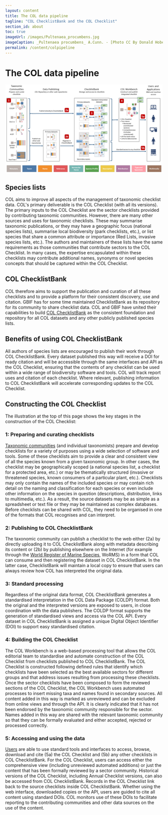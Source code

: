 ```yaml
---
layout: content
title: The COL data pipeline
tagline: "COL ChecklistBank and the COL Checklist"
section_id: about
toc: true
imageUrl: /images/Pultenaea_procumbens.jpg    
imageCaption: _Pultenaea procumbens_ A.Cunn. - [Photo CC By Donald Hobern](https://www.flickr.com/photos/dhobern/5073041283)
permalink: /content/colpipeline
---
```

# The COL data pipeline

![COL data pipeline](/images/col_pipeline.png "COL data pipeline")

## Species lists
COL aims to improve all aspects of the management of taxonomic checklist data. COL's primary deliverable is the COL Checklist (with all its versions). The primary inputs to the COL Checklist are the sector checklists provided by contributing taxonomic communities. However, there are many other sources and uses for taxonomic checklists. These may summarise taxonomic publications, or they may have a geographic focus (national species lists), summarise local biodiversity (park checklists, etc.), or list species that share a common attribute or importance (Red Lists, invasive species lists, etc.). The authors and maintainers of these lists have the same requirements as those communities that contribute sectors to the COL Checklist. In many cases, the expertise encapsulated within these checklists may contribute additional names, synonyms or novel species concepts that should be captured within the COL Checklist.

## COL ChecklistBank
COL therefore aims to support the publication and curation of all these checklists and to provide a platform for their consistent discovery, use and citation. GBIF has for some time maintained ChecklistBank as its repository for its community to share checklist data. COL and GBIF have united their capabilities to build [COL ChecklistBank](https://data.catalogue.life) as the consistent foundation and repository for all COL datasets and any other publicly published species lists.

## Benefits of using COL ChecklistBank
All authors of species lists are encouraged to publish their work through COL ChecklistBank. Every dataset published this way will receive a DOI for ready citation and will be accessible through the same interfaces and API as the COL Checklist, ensuring that the contents of any checklist can be used within a wide range of biodiversity software and tools. COL will track report uses and citation of each checklist. Where relevant, publishing information to COL ChecklistBank will accelerate corresponding updates to the COL Checklist.

## Constructing the COL Checklist
The illustration at the top of this page shows the key stages in the construction of the COL Checklist:

### 1: Preparing and curating checklists
[Taxonomic communities](roles#roles-and-responsibilities) (and individual taxonomists) prepare and develop checklists for a variety of purposes using a wide selection of software and tools. Some of these checklists aim to provide a clear and consistent view of all the species known from a given taxonomic group. In other cases, the checklist may be geographically scoped (a national species list, a checklist for a protected area, etc.) or may be thematically structured (invasive or threatened species, known consumers of a particular plant, etc.). Checklists may only contain the names of the included species or may contain rich detail on the naming and classification for each species or even include other information on the species in question (descriptions, distribution, links to multimedia, etc.). As a result, the source datasets may be as simple as a spreadsheet or text file or they may be maintained as complex databases. Before checklists can be shared with COL, they need to be organised in one of the formats that COL recognises and can interpret.

### 2: Publishing to COL ChecklistBank
The taxonomic community can publish a checklist to the web either (2a) by directly uploading it to COL ChecklistBank along with metadata describing its content or (2b) by publishing elsewhere on the Internet (for example through the [World Register of Marine Species](http://www.marinespecies.org/), WoRMS) in a form that COL can consume and then registering the dataset in COL ChecklistBank. In the latter case, ChecklistBank will maintain a local copy to ensure that users can always review how COL has interpreted the original data.

### 3: Standard processing
Regardless of the original data format, COL ChecklistBank generates a standardised interpretation in the COL Data Package (COLDP) format. Both the original and the interpreted versions are exposed to users, in close coordination with the data publishers. The COLDP format supports the generation of standardised views and access via the COL API. Every dataset in COL ChecklistBank is assigned a unique Digital Object Identifier (DOI) to support easy standardised citation. 

### 4: Building the COL Checklist
The COL Workbench is a web-based processing tool that allows the COL editorial team to standardise and automate construction of the COL Checklist from checklists published to COL ChecklistBank. The COL Checklist is constructed following defined rules that identify which checklists have been selected as the best available sectors for different groups and that address issues resulting from processing these checklists. Once the sector checklists have been composed to form the reviewed sections of the COL Checklist, the COL Workbench uses automated processes to insert missing taxa and names found in secondary sources. All content added in this way is marked as unreviewed and can be excluded from online views and through the API. It is clearly indicated that it has not been endorsed by the taxonomic community responsible for the sector. Names added in this way are shared with the relevant taxonomic community so that they can be formally evaluated and either accepted, rejected or processed correctly. 

### 5: Accessing and using the data
[Users](roles#the-role-of-users) are able to use standard tools and interfaces to access, browse, download and cite (5a) the COL Checklist and (5b) any other checklists in COL ChecklistBank. For the COL Checklist, users can access either the comprehensive view (including unreviewed automated additions) or just the content that has been formally reviewed by a sector community. Historical versions of the COL Checklist, including Annual Checklist versions, can also be accessed from COL ChecklistBank. Records in the COL Checklist link back to the source checklists inside COL ChecklistBank. Whether using the web interface, downloaded copies or the API, users are guided to cite all content using standard DOIs. COL monitors use of these DOIs to facilitate reporting to the contributing communities and other data sources on the use of the content.
